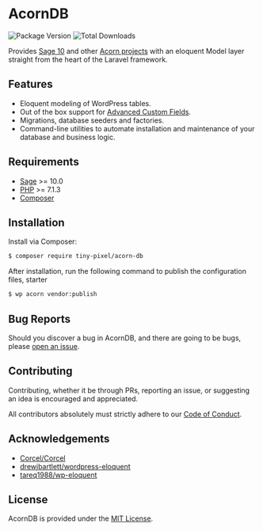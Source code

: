 # AcornDB

![Package Version](https://img.shields.io/packagist/v/tiny-pixel/acorn-db?style=flat-square) ![Total Downloads](https://img.shields.io/packagist/dt/tiny-pixel/acorn-db?style=flat-square)

Provides [Sage 10](https://github.com/roots/sage) and other [Acorn projects](https://github.com/roots/acorn) with an eloquent Model layer straight from the heart of the Laravel framework.

## Features

- Eloquent modeling of WordPress tables.
- Out of the box support for [Advanced Custom Fields](https://advancedcustomfields.com).
- Migrations, database seeders and factories.
- Command-line utilities to automate installation and maintenance of your database and business logic.

## Requirements

- [Sage](https://github.com/roots/sage) >= 10.0
- [PHP](https://secure.php.net/manual/en/install.php) >= 7.1.3
- [Composer](https://getcomposer.org)

## Installation

Install via Composer:

```bash
$ composer require tiny-pixel/acorn-db
```

After installation, run the following command to publish the configuration files, starter

```bash
$ wp acorn vendor:publish
```

## Bug Reports

Should you discover a bug in AcornDB, and there are going to be bugs, please [open an issue](https://github.com/pixelcollective/acorn-db/issues).

## Contributing

Contributing, whether it be through PRs, reporting an issue, or suggesting an idea is encouraged and appreciated.

All contributors absolutely must strictly adhere to our [Code of Conduct](https://github.com/pixelcollective/acorn-db/blob/master/LICENSE.md).

## Acknowledgements

* [Corcel/Corcel](https://github.com/corcel/corcel)
* [drewjbartlett/wordpress-eloquent](https://github.com/drewjbartlett/wordpress-eloquent)
* [tareq1988/wp-eloquent](https://github.com/tareq1988/wp-eloquent)

## License

AcornDB is provided under the [MIT License](https://github.com/pixelcollective/acorn-mail/blob/master/LICENSE.md).
